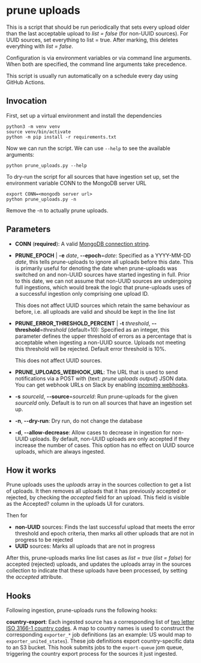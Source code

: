 # prune uploads

This is a script that should be run periodically that sets every upload older
than the last acceptable upload to *list = false* (for non-UUID sources). For
UUID sources, set everything to list = true. After marking, this deletes
everything with *list = false*.

Configuration is via environment variables or via command line arguments.
When both are specified, the command line arguments take precedence.

This script is usually run automatically on a schedule every day using GitHub Actions.

## Invocation

First, set up a virtual environment and install the dependencies

    python3 -m venv venv
    source venv/bin/activate
    python -m pip install -r requirements.txt

Now we can run the script. We can use `--help` to see the available arguments:

    python prune_uploads.py --help

To dry-run the script for all sources that have ingestion set up, set the environment
variable CONN to the MongoDB server URL

    export CONN=<mongodb server url>
    python prune_uploads.py -n

Remove the -n to actually prune uploads.

## Parameters

* **CONN** (**required**): A valid
   [MongoDB connection string](https://docs.mongodb.com/manual/reference/connection-string/).

* **PRUNE_EPOCH** | **-e** *date*, **--epoch**=*date*:
  Specified as a YYYY-MM-DD *date*, this tells prune-uploads to ignore all
  uploads before this date. This is primarily useful for denoting the date when
  prune-uploads was switched on and non-UUID sources have started ingesting in
  full. Prior to this date, we can not assume that non-UUID sources are
  undergoing full ingestions, which would break the logic that prune-uploads
  uses of a successful ingestion only comprising one upload ID.

  This does not affect UUID sources which retain the same behaviour as before,
  i.e. all uploads are valid and should be kept in the line list

* **PRUNE_ERROR_THRESHOLD_PERCENT** |
  **-t** *threshold*, **--threshold**=*threshold* (default=10):
  Specified as an integer, this parameter defines the upper threshold of errors
  as a percentage that is acceptable when ingesting a non-UUID source. Uploads
  not meeting this threshold will be rejected. Default error threshold is 10%.

  This does not affect UUID sources.

* **PRUNE_UPLOADS_WEBHOOK_URL**: The URL that is used to send notifications
  via a POST with {text: *prune uploads output*} JSON data. You can get webhook URLs
  on Slack by enabling [incoming webhooks](https://api.slack.com/messaging/webhooks).

* **-s** *sourceId*, **--source**=*sourceId*:
  Run prune-uploads for the given *sourceId* only.
  Default is to run on all sources that have an ingestion set up.

* **-n**, **--dry-run**: Dry run, do not change the database

* **-d**, **--allow-decrease**: Allow cases to decrease in ingestion for non-UUID
  uploads. By default, non-UUID uploads are only accepted if they increase the number
  of cases. This option has no effect on UUID source uploads, which are always
  ingested.


## How it works

Prune uploads uses the *uploads* array in the sources collection to get a list
of uploads. It then removes all uploads that it has previously accepted or
rejected, by checking the *accepted* field for an upload. This field is visible
as the Accepted? column in the uploads UI for curators.

Then for

* **non-UUID** sources: Finds the last successful upload that meets the error
  threshold and epoch criteria, then marks all other uploads that are not in
  progress to be rejected
* **UUID** sources: Marks all uploads that are not in progress

After this, prune-uploads marks line list cases as *list = true* (*list = false*) for
accepted (rejected) uploads, and updates the uploads array in the sources collection to
indicate that these uploads have been processed, by setting the *accepted* attribute.

## Hooks

Following ingestion, prune-uploads runs the following hooks:

**country-export**: Each ingested source has a corresponding list of [two
letter ISO 3166-1 country
codes](https://en.wikipedia.org/wiki/ISO_3166-1_alpha-2). A map to country
names is used to construct the corresponding `exporter_*` job definitions (as
an example: US would map to `exporter_united_states`). These job definitions
export country-specific data to an S3 bucket. This hook submits jobs to the
`export-queue` jom queue, triggering the country export process for the sources
it just ingested.

